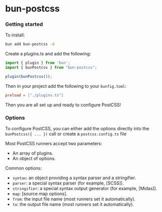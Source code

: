 # bun-postcss

### Getting started

To install:
```bash
bun add bun-postcss -d
```

Create a plugins.ts and add the following:

```typescript
import { plugin } from 'bun';
import { bunPostcss } from "bun-postcss";

plugin(bunPostcss());

```

Then in your project add the following to your `bunfig.toml`:

```toml
preload = ["./plugins.ts"]
```

Then you are all set up and ready to configure PostCSS!

### Options

To configure PostCSS, you can either add the options directly into the `bunPostcss({ ... })` call or create a `postcss.config.ts` file

Most PostCSS runners accept two parameters:

* An array of plugins.
* An object of options.

Common options:

* `syntax`: an object providing a syntax parser and a stringifier.
* `parser`: a special syntax parser (for example, [SCSS]).
* `stringifier`: a special syntax output generator (for example, [Midas]).
* `map`: [source map options].
* `from`: the input file name (most runners set it automatically).
* `to`: the output file name (most runners set it automatically).
